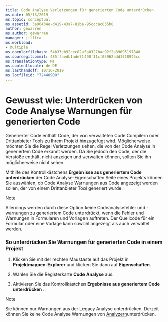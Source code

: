 ```yaml
---
title: Code Analyse Verletzungen für generierten Code unterdrücken
ms.date: 05/13/2019
ms.topic: conceptual
ms.assetid: 3a96434e-d419-43a7-81ba-95cccac835b8
author: gewarren
ms.author: gewarren
manager: jillfra
ms.workload:
- multiple
ms.openlocfilehash: 54b33eb92cec82a5a0327bac92f2a8909519784d
ms.sourcegitcommit: 485ffaedb1ade71490f11cf05962add1718945cc
ms.translationtype: MT
ms.contentlocale: de-DE
ms.lasthandoff: 10/16/2019
ms.locfileid: "72448900"
---
```

# <a name="how-to-suppress-code-analysis-warnings-for-generated-code"></a>Gewusst wie: Unterdrücken von Code Analyse Warnungen für generierten Code

Generierter Code enthält Code, der von verwalteten Code Compilern oder Drittanbieter Tools zu Ihrem Projekt hinzugefügt wird. Möglicherweise möchten Sie die Regel Verletzungen sehen, die von der Code Analyse in generiertem Code erkannt werden. Da Sie jedoch den Code, der die Verstöße enthält, nicht anzeigen und verwalten können, sollten Sie ihn möglicherweise nicht sehen.

Mithilfe des Kontrollkästchens **Ergebnisse aus generiertem Code unterdrücken** der Code Analyse-Eigenschaften Seite eines Projekts können Sie auswählen, ob Code Analyse Warnungen aus Code angezeigt werden sollen, der von einem Drittanbieter Tool generiert wurde.

> [!NOTE]
> Allerdings werden durch diese Option keine Codeanalysefehler und -warnungen zu generiertem Code unterdrückt, wenn die Fehler und Warnungen in Formularen und Vorlagen auftreten. Der Quellcode für ein Formular oder eine Vorlage kann sowohl angezeigt als auch verwaltet werden.

### <a name="to-suppress-warnings-for-generated-code-in-a-project"></a>So unterdrücken Sie Warnungen für generierten Code in einem Projekt

1. Klicken Sie mit der rechten Maustaste auf das Projekt in **Projektmappen-Explorer** und klicken Sie dann auf **Eigenschaften**.

2. Wählen Sie die Registerkarte **Code Analyse** aus.

3. Aktivieren Sie das Kontrollkästchen **Ergebnisse aus generiertem Code unterdrücken** .

> [!NOTE]
> Sie können nur Warnungen aus der Legacy Analyse unterdrücken. Derzeit können Sie keine Code Analyse Warnungen von [Analyzern](roslyn-analyzers-overview.md)unterdrücken.
